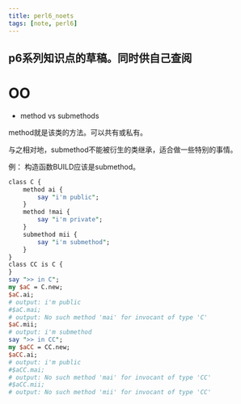 ```yaml
---
title: perl6_noets
tags: [note, perl6]
---
```


p6系列知识点的草稿。同时供自己查阅
------

OO
====

* method vs submethods 

method就是该类的方法。可以共有或私有。

与之相对地，submethod不能被衍生的类继承，适合做一些特别的事情。

例： 构造函数BUILD应该是submethod。

``` perl
class C {
    method ai {
        say "i'm public";
    }
    method !mai {
        say "i'm private";
    }
    submethod mii {
        say "i'm submethod";
    }
}
class CC is C {
}
say ">> in C";
my $aC = C.new;
$aC.ai;
# output: i'm public
#$aC.mai;
# output: No such method 'mai' for invocant of type 'C'
$aC.mii;
# output: i'm submethod
say ">> in CC";
my $aCC = CC.new;
$aCC.ai;
# output: i'm public
#$aCC.mai;
# output: No such method 'mai' for invocant of type 'CC'
#$aCC.mii;
# output: No such method 'mii' for invocant of type 'CC'
```
